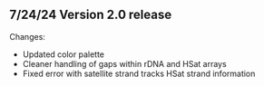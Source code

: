 ## 7/24/24 Version 2.0 release 
Changes:
- Updated color palette 
- Cleaner handling of gaps within rDNA and HSat arrays 
- Fixed error with satellite strand tracks HSat strand information
